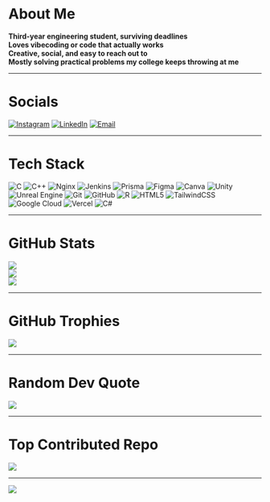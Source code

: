 <p align="center">

# **About Me**
**Third-year engineering student, surviving deadlines**  
**Loves vibecoding or code that actually works**  
**Creative, social, and easy to reach out to**  
**Mostly solving practical problems my college keeps throwing at me**

---

# **Socials**
[![Instagram](https://img.shields.io/badge/Instagram-%23E4405F.svg?logo=Instagram&logoColor=white)](https://instagram.com/negibbx) 
[![LinkedIn](https://img.shields.io/badge/LinkedIn-%230077B5.svg?logo=linkedin&logoColor=white)](https://linkedin.com/in/aaditya-negi-b08191353) 
[![Email](https://img.shields.io/badge/Email-D14836?logo=gmail&logoColor=white)](mailto:workwithaaditya017@gmail.com)

---

# **Tech Stack**
![C](https://img.shields.io/badge/c-%2300599C.svg?style=for-the-badge&logo=c&logoColor=white) 
![C++](https://img.shields.io/badge/c++-%2300599C.svg?style=for-the-badge&logo=c%2B%2B&logoColor=white) 
![Nginx](https://img.shields.io/badge/nginx-%23009639.svg?style=for-the-badge&logo=nginx&logoColor=white) 
![Jenkins](https://img.shields.io/badge/jenkins-%232C5263.svg?style=for-the-badge&logo=jenkins&logoColor=white) 
![Prisma](https://img.shields.io/badge/Prisma-3982CE?style=for-the-badge&logo=Prisma&logoColor=white) 
![Figma](https://img.shields.io/badge/figma-%23F24E1E.svg?style=for-the-badge&logo=figma&logoColor=white) 
![Canva](https://img.shields.io/badge/Canva-%2300C4CC.svg?style=for-the-badge&logo=Canva&logoColor=white) 
![Unity](https://img.shields.io/badge/unity-%23000000.svg?style=for-the-badge&logo=unity&logoColor=white) 
![Unreal Engine](https://img.shields.io/badge/unrealengine-%23313131.svg?style=for-the-badge&logo=unrealengine&logoColor=white) 
![Git](https://img.shields.io/badge/git-%23F05033.svg?style=for-the-badge&logo=git&logoColor=white) 
![GitHub](https://img.shields.io/badge/github-%23121011.svg?style=for-the-badge&logo=github&logoColor=white) 
![R](https://img.shields.io/badge/r-%23276DC3.svg?style=for-the-badge&logo=r&logoColor=white) 
![HTML5](https://img.shields.io/badge/html5-%23E34F26.svg?style=for-the-badge&logo=html5&logoColor=white) 
![TailwindCSS](https://img.shields.io/badge/tailwindcss-%2338B2AC.svg?style=for-the-badge&logo=tailwind-css&logoColor=white) 
![Google Cloud](https://img.shields.io/badge/GoogleCloud-%234285F4.svg?style=for-the-badge&logo=google-cloud&logoColor=white) 
![Vercel](https://img.shields.io/badge/vercel-%23000000.svg?style=for-the-badge&logo=vercel&logoColor=white) 
![C#](https://img.shields.io/badge/c%23-%23239120.svg?style=for-the-badge&logo=csharp&logoColor=white)

---

# **GitHub Stats**
![](https://github-readme-stats.vercel.app/api?username=workwithaaditya&theme=gruvbox&hide_border=false&include_all_commits=true&count_private=true)<br/>
![](https://nirzak-streak-stats.vercel.app/?user=workwithaaditya&theme=gruvbox&hide_border=false)<br/>
![](https://github-readme-stats.vercel.app/api/top-langs/?username=workwithaaditya&theme=gruvbox&hide_border=false&include_all_commits=true&count_private=true&layout=compact)

---

# **GitHub Trophies**
![](https://github-profile-trophy.vercel.app/?username=workwithaaditya&theme=gruvbox&no-frame=false&no-bg=false&margin-w=4)

---

# **Random Dev Quote**
![](https://quotes-github-readme.vercel.app/api?type=horizontal&theme=gruvbox)

---

# **Top Contributed Repo**
![](https://github-contributor-stats.vercel.app/api?username=workwithaaditya&limit=5&theme=gruvbox&combine_all_yearly_contributions=true)

---

[![](https://visitcount.itsvg.in/api?id=workwithaaditya&icon=0&color=0)](https://visitcount.itsvg.in)

</p>
